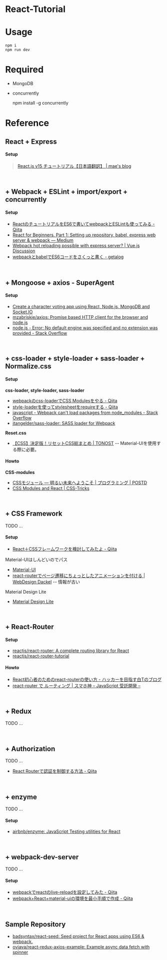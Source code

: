 React-Tutorial
======

# Usage

    npm i
    npm run dev

# Required

- MongoDB
- concurrently

    npm install -g concurrently


# Reference

## React + Express

#### Setup

> <a href="http://mae.chab.in/archives/2872" target="_blank">React.js v15 チュートリアル【日本語翻訳】 | mae&apos;s blog</a>

<br>

## + Webpack + ESLint + import/export + concurrently

#### Setup

- <a href="http://qiita.com/morizotter/items/9e2a7def6773a2a8e174" target="_blank">ReactのチュートリアルをES6で書いてwebpackとESLintも使ってみる - Qiita</a>
- <a href="https://medium.com/@viatsko/react-for-beginners-part-1-setting-up-repository-babel-express-web-server-webpack-a3a90cc05d1e#.6d3sozh4t" target="_blank">React for Beginners. Part 1: Setting up repository, babel, express web server &amp; webpack — Medium</a>
- <a href="http://forum.vuejs.org/topic/836/webpack-hot-reloading-possible-with-express-server/6" target="_blank">Webpack hot reloading possible with express server? | Vue.js Discussion</a>
- <a href="http://geta6.hatenablog.com/entry/2016/04/05/165201" target="_blank">webpackとbabelでES6コードをさくっと書く - getalog</a>

<br>

## + Mongoose + axios - SuperAgent

#### Setup

- <a href="http://sahatyalkabov.com/create-a-character-voting-app-using-react-nodejs-mongodb-and-socketio/" target="_blank">Create a character voting app using React, Node.js, MongoDB and Socket.IO</a>
- <a href="https://github.com/mzabriskie/axios" target="_blank">mzabriskie/axios: Promise based HTTP client for the browser and node.js</a>
- <a href="http://stackoverflow.com/questions/23595282/error-no-default-engine-was-specified-and-no-extension-was-provided" target="_blank">node.js - Error: No default engine was specified and no extension was provided - Stack Overflow</a>

<br>

## + css-loader + style-loader + sass-loader + Normalize.css

#### Setup

**css-loader, style-loader, sass-loader**

- <a href="http://qiita.com/_likr/items/c335dec5221024ad56bc" target="_blank">webpackのcss-loaderでCSS Modulesをやる - Qiita</a>
- <a href="http://qiita.com/nekobato/items/43122e0ff7d260b2b0cc" target="_blank">style-loaderを使ってstylesheetをrequireする - Qiita</a>
- <a href="http://stackoverflow.com/questions/35247851/webpack-cant-load-packages-from-node-modules" target="_blank">javascript - Webpack can&apos;t load packages from node_modules - Stack Overflow</a>
- <a href="https://github.com/jtangelder/sass-loader" target="_blank">jtangelder/sass-loader: SASS loader for Webpack</a>

**Reset.css**



- <a href="http://tonost.com/2015/03/10/%E3%80%90css%E3%80%91%E6%B1%BA%E5%AE%9A%E7%89%88%EF%BC%81%E3%83%AA%E3%82%BB%E3%83%83%E3%83%88css%E7%B7%8F%E3%81%BE%E3%81%A8%E3%82%81/" target="_blank">【CSS】決定版！リセットCSS総まとめ | TONOST</a>
-- Material-UIを使用する際に必要。

#### Howto

**CSS-modules**

- <a href="http://postd.cc/css-modules/" target="_blank">CSSモジュール ― 明るい未来へようこそ | プログラミング | POSTD</a>
- <a href="https://css-tricks.com/css-modules-part-3-react/" target="_blank">CSS Modules and React | CSS-Tricks</a>

<br>

## + CSS Framework

TODO ...

#### Setup

- <a href="http://qiita.com/usagi-f/items/9c675737ef44d0bfcb4e" target="_blank">React＋CSSフレームワークを検討してみたよ - Qiita</a>

Material-UIはしんどいのでパス

- <a href="http://www.material-ui.com/#/" target="_blank">Material-UI</a>
- <a href="http://webdesign-dackel.com/2015/11/03/react-router-animate/" target="_blank">react-routerでページ遷移にちょっとしたアニメーションを付ける | WebDesign Dackel</a>
-- 情報が古い

Material Design Lite

- <a href="https://getmdl.io/index.html" target="_blank">Material Design Lite</a>

<br>


## + React-Router

#### Setup

- <a href="https://github.com/reactjs/react-router" target="_blank">reactjs/react-router: A complete routing library for React</a>
- <a href="https://github.com/reactjs/react-router-tutorial" target="_blank">reactjs/react-router-tutorial</a>

#### Howto

- <a href="http://beck23.hatenablog.com/entry/2015/02/20/054900" target="_blank">React初心者のためのreact-routerの使い方 - ハッカーを目指す白Tのブログ</a>
- <a href="http://smart.ataglance.jp/2016-01-07-react-router/" target="_blank">react-router で ルーティング | スマホ神 – JavaScript 受託開発 –</a>



<br>

## + Redux

TODO ...

<br>

## + Authorization

TODO ...

- <a href="http://qiita.com/suin/items/b7275ff3eb3486380c7e" target="_blank">React Routerで認証を制御する方法 - Qiita</a>

<br>

## + enzyme

TODO ...

#### Setup

- <a href="https://github.com/airbnb/enzyme" target="_blank">airbnb/enzyme: JavaScript Testing utilities for React</a>

<br>

## + webpack-dev-server

TODO ...

#### Setup

- <a href="http://qiita.com/fknsy/items/d2e216ae7bbe7e72d695" target="_blank">webpackでreactのlive-reloadを設定してみた - Qiita</a>
- <a href="http://qiita.com/takaki@github/items/724d97a20d3ae194ded4" target="_blank">webpack+React+material-uiの環境を最小手順で作成 - Qiita</a>

<br>

## Sample Repository

- <a href="https://github.com/badsyntax/react-seed" target="_blank">badsyntax/react-seed: Seed project for React apps using ES6 &amp; webpack.</a>
- <a href="https://github.com/oviava/react-redux-axios-example" target="_blank">oviava/react-redux-axios-example: Example async data fetch with spinner</a>
